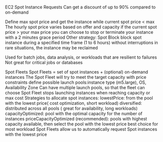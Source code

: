 EC2 Spot Instance Requests
Can get a discount of up to 90% compared to on-demand

Define max spot price and get the instance while current spot price < max 
    The hourly spot price varies based on offer and capacity
    if the current spot price > your max price you can choose to stop or terminate your
    instance with a 2 minutes grace period
Other strategy: Spot Block
    block spot instance during a specified time frame (1 to 6 hours) without interruptions
    in rare situations, the instance may be reclaimed

Used for batch jobs, data analysis, or workloads that are resilient to failures
Not great for critical jobs or databases

Spot Fleets
    Spot Fleets = set of spot instances + (optional) on-demand instances
    The Spot Fleet will try to meet the target capacity with price constraints
        define possible launch pools:instance type (m5.large), OS, Availability Zone
        Can have multiple launch pools, so that the fleet can choose
        Spot Fleet stops launching instances when reaching capacity or max cost
    Strategies to allocate spot instances:
        lowestPrice: from the pool with the lowest price( cost optimization, short workload)
        diversified: distributed across all pools ( great for availability, long workloads)
        capacityOptimized: pool with the optimal capacity for the number of instances
        priceCapacityOptimized (recommended): pools with highest capacity available, then select the pool with the lowest price
        best choice for most workload
Spot Fleets allow us to automatically request Spot instances with the lowest price